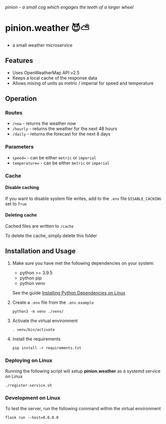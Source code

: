 _pinion - a small cog which engages the teeth of a larger wheel_

# pinion.weather 😈⛅

- a small weather microservice

## Features

- Uses OpenWeatherMap API v2.5
- Keeps a local cache of the response data
- Allows mixing of units as metric / imperial for speed and temperature

## Operation

### Routes

- `/now` - returns the weather now
- `/hourly` - returns the weather for the next 48 hours
- `/daily` - returns the forecast for the next 8 days

### Parameters

- `speed=` - can be either `metric` or `imperial`
- `temperature=` - can be either `metric` or `imperial`

### Cache

#### Disable caching

If you want to disable system file writes, add to the `.env` file `DISABLE_CACHING` set to `True`

#### Deleting cache

Cached files are written to `/cache`

To delete the cache, simply delete this folder

## Installation and Usage

1. Make sure you have met the following dependencies on your system:
   - python >= 3.9.5
   - python pip
   - python venv
   
   See the guide [Installing Python Dependencies on Linux](./INSTALLING_PYTHON_DEPENDENCIES.md)
   
2. Create a `.env` file from the `.env.example`
   
    `python3 -m venv ./venv/`

3. Activate the virtual environment
   
    `. venv/bin/activate`
   
4. Install the requirements
   
    `pip install -r requirements.txt`

### Deploying on Linux

Running the following script will setup **pinion.weather** as a systemd service on Linux

`./register-service.sh`

### Development on Linux

To test the server, run the following command within the virtual environment

`flask run --host=0.0.0.0`
